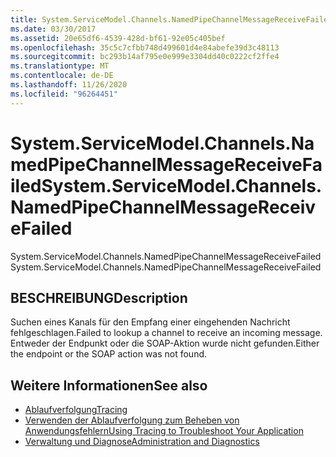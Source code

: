 ```yaml
---
title: System.ServiceModel.Channels.NamedPipeChannelMessageReceiveFailed
ms.date: 03/30/2017
ms.assetid: 20e65df6-4539-428d-bf61-92e05c405bef
ms.openlocfilehash: 35c5c7cfbb748d499601d4e84abefe39d3c48113
ms.sourcegitcommit: bc293b14af795e0e999e3304dd40c0222cf2ffe4
ms.translationtype: MT
ms.contentlocale: de-DE
ms.lasthandoff: 11/26/2020
ms.locfileid: "96264451"
---
```

# <a name="systemservicemodelchannelsnamedpipechannelmessagereceivefailed"></a><span data-ttu-id="e9ebf-102">System.ServiceModel.Channels.NamedPipeChannelMessageReceiveFailed</span><span class="sxs-lookup"><span data-stu-id="e9ebf-102">System.ServiceModel.Channels.NamedPipeChannelMessageReceiveFailed</span></span>

<span data-ttu-id="e9ebf-103">System.ServiceModel.Channels.NamedPipeChannelMessageReceiveFailed</span><span class="sxs-lookup"><span data-stu-id="e9ebf-103">System.ServiceModel.Channels.NamedPipeChannelMessageReceiveFailed</span></span>  
  
## <a name="description"></a><span data-ttu-id="e9ebf-104">BESCHREIBUNG</span><span class="sxs-lookup"><span data-stu-id="e9ebf-104">Description</span></span>  

 <span data-ttu-id="e9ebf-105">Suchen eines Kanals für den Empfang einer eingehenden Nachricht fehlgeschlagen.</span><span class="sxs-lookup"><span data-stu-id="e9ebf-105">Failed to lookup a channel to receive an incoming message.</span></span> <span data-ttu-id="e9ebf-106">Entweder der Endpunkt oder die SOAP-Aktion wurde nicht gefunden.</span><span class="sxs-lookup"><span data-stu-id="e9ebf-106">Either the endpoint or the SOAP action was not found.</span></span>  
  
## <a name="see-also"></a><span data-ttu-id="e9ebf-107">Weitere Informationen</span><span class="sxs-lookup"><span data-stu-id="e9ebf-107">See also</span></span>

- [<span data-ttu-id="e9ebf-108">Ablaufverfolgung</span><span class="sxs-lookup"><span data-stu-id="e9ebf-108">Tracing</span></span>](index.md)
- [<span data-ttu-id="e9ebf-109">Verwenden der Ablaufverfolgung zum Beheben von Anwendungsfehlern</span><span class="sxs-lookup"><span data-stu-id="e9ebf-109">Using Tracing to Troubleshoot Your Application</span></span>](using-tracing-to-troubleshoot-your-application.md)
- [<span data-ttu-id="e9ebf-110">Verwaltung und Diagnose</span><span class="sxs-lookup"><span data-stu-id="e9ebf-110">Administration and Diagnostics</span></span>](../index.md)
